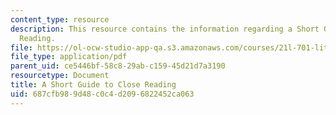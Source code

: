 ```yaml
---
content_type: resource
description: This resource contains the information regarding a Short Guide to Close
  Reading.
file: https://ol-ocw-studio-app-qa.s3.amazonaws.com/courses/21l-701-literary-interpretation-literature-and-urban-experience-spring-2009/687cfb989d48c0c4d2096822452ca063_MIT21L701S09_Guid_Close.pdf
file_type: application/pdf
parent_uid: ce5446bf-58c8-29ab-c159-45d21d7a3190
resourcetype: Document
title: A Short Guide to Close Reading
uid: 687cfb98-9d48-c0c4-d209-6822452ca063
---
```

